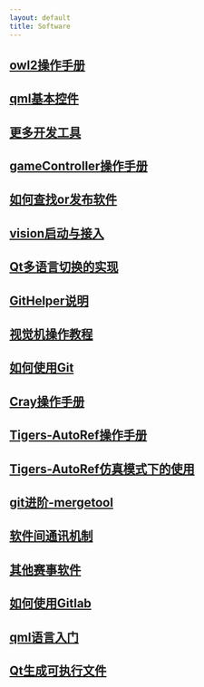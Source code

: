 ```yaml
---
layout: default 
title: Software
---
```

## [owl2操作手册](../Software/owl2操作手册.md)
## [qml基本控件](../Software/qml基本控件.md)
## [更多开发工具](../Software/更多开发工具.md)
## [gameController操作手册](../Software/gameController操作手册.md)
## [如何查找or发布软件](../Software/如何查找or发布软件.md)
## [vision启动与接入](../Software/vision启动与接入.md)
## [Qt多语言切换的实现](../Software/Qt多语言切换的实现.md)
## [GitHelper说明](../Software/GitHelper说明.md)
## [视觉机操作教程](../Software/视觉机操作教程.md)
## [如何使用Git](../Software/如何使用Git.md)
## [Cray操作手册](../Software/Cray操作手册.md)
## [Tigers-AutoRef操作手册](../Software/Tigers-AutoRef操作手册.md)
## [Tigers-AutoRef仿真模式下的使用](../Software/Tigers-AutoRef仿真模式下的使用.md)
## [git进阶-mergetool](../Software/git进阶-mergetool.md)
## [软件间通讯机制](../Software/软件间通讯机制.md)
## [其他赛事软件](../Software/其他赛事软件.md)
## [如何使用Gitlab](../Software/如何使用Gitlab.md)
## [qml语言入门](../Software/qml语言入门.md)
## [Qt生成可执行文件](../Software/Qt生成可执行文件.md)
